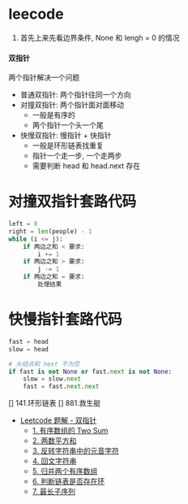 # leecode

1. 首先上来先看边界条件, None 和 lengh = 0 的情况


#### 双指针
两个指针解决一个问题
- 普通双指针: 两个指针往同一个方向
- 对撞双指针: 两个指针面对面移动 
    - 一般是有序的
    - 两个指针一个头一个尾
- 快慢双指针: 慢指针 + 快指针
    - 一般是环形链表找重复
    - 指针一个走一步, 一个走两步
    - 需要判断 head 和 head.next 存在

# 对撞双指针套路代码
```py
left = 0
right = len(people) - 1
while (i <= j):
    if 两边之和 < 要求:
        i += 1
    if 两边之和 > 要求:
        j -= 1
    if 两边之和 = 要求:
        处理结果
```

# 快慢指针套路代码
```py
fast = head
slow = head

# 头结点和 next 不为空
if fast is not None or fast.next is not None:
    slow = slow.next
    fast = fast.next.next

```


<!-- GFM-TOC -->

[] 141.环形链表
[] 881.救生艇

* [Leetcode 题解 - 双指针](#leetcode-题解---双指针)
    * [1. 有序数组的 Two Sum](#1-有序数组的-two-sum)
    * [2. 两数平方和](#2-两数平方和)
    * [3. 反转字符串中的元音字符](#3-反转字符串中的元音字符)
    * [4. 回文字符串](#4-回文字符串)
    * [5. 归并两个有序数组](#5-归并两个有序数组)
    * [6. 判断链表是否存在环](#6-判断链表是否存在环)
    * [7. 最长子序列](#7-最长子序列)
<!-- GFM-TOC -->

